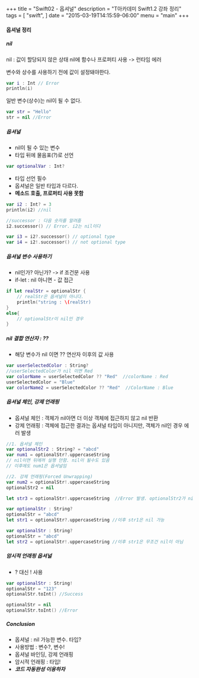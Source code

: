+++
title = "Swift02 - 옵셔널"
description = "T아카데미 Swift1.2 강좌 정리"
tags = [
    "swift",
]
date = "2015-03-19T14:15:59-06:00"
menu = "main"
+++

#### 옵셔널 정리

##### nil

nil : 값이 할당되지 않은 상태
nil에 함수나 프로퍼티 사용 -> 런타임 에러

변수와 상수를 사용하기 전에 값이 설정돼야한다.

```swift
var i : Int // Error
println(i)
```

일반 변수(상수)는 nil이 될 수 없다.

```swift
var str = "Hello"
str = nil //Error
```


##### 옵셔널

- nil이 될 수 있는 변수
- 타입 뒤에 물음표(?)로 선언

```swift
var optionalVar : Int?
```

- 타입 선언 필수
- 옵셔널은 일반 타입과 다르다.
- **메소드 호출, 프로퍼티 사용 못함**

```swift
var i2 : Int? = 3
println(i2) //nil

//successor : 다음 숫자를 알려줌
i2.successor() // Error. i2는 nil이다

var i3 = i2?.successor() // optional type
var i4 = i2!.successor() // not optional type
```

##### 옵셔널 변수 사용하기

- nil인가? 아닌가? -> if 조건문 사용
- if-let : nil 아니면 - 값 접근

```swift
if let realStr = optionalStr {
	// realStr은 옵셔널이 아니다.
    println("string : \(realStr)
}
else{
 	// optionalStr이 nil인 경우
}
```


##### nil 결합 연산자 : ??
- 해당 변수가 nil 이면 ?? 연산자 이후의 값 사용

```swift
var userSelectedColor : String?
//userSelectedColor가 nil 이면 Red
var colorName = userSelectedColor ?? "Red"  //colorName : Red
userSelectedColor = "Blue"
var colorName2 = userSelectedColor ?? "Red"  //ColorName : Blue
``` 


##### 옵셔널 체인, 강제 언래핑

- 옵셔널 체인 : 객체가 nil아면 더 이상 객체에 접근하지 않고 nil 반환
- 강제 언래핑 : 객체에 접근한 결과는 옵셔널 타입이 아니지만, 객체가 nil인 경우 에러 발생

```swift
//1. 옵셔널 체인
var optionalStr2 : String? = "abcd"
var num1 = optionalStr?.uppercaseString 
// nil이면 뒤에꺼 실행 안함. nil이 될수도 있음
// 이후에도 num1은 옵셔널임

//2. 강제 언래핑(Forced Unwrapping)
var num2 = optionalStr!.uppercaseString
optionalStr2 = nil

let str3 = optionalStr!.uppercaseString  //Error 발생. optionalStr2가 nil
```


```swift
var optionalStr : String?
optionalStr = "abcd"
let str1 = optionalStr?.uppercaseString //이후 str1은 nil 가능

var optionalStr : String?
optionalStr = "abcd"
let str2 = optionalStr!.uppercaseString //이후 str1은 무조건 nil이 아님
```

##### 암시적 언래핑 옵셔널

- ? 대신 ! 사용

```swift
var optionalStr : String!
optionalStr = "123"
optionalStr.toInt() //Success

optionalStr = nil
optionalStr.toInt() //Error
```

##### Conclusion

- 옵셔널 : nil 가능한 변수. 타입?
- 사용방법 : 변수?, 변수!
- 옵셔널 바인딩, 강제 언래핑
- 암시적 언래핑 : 타입!
- ***코드 자동완성 이용하자***


 
